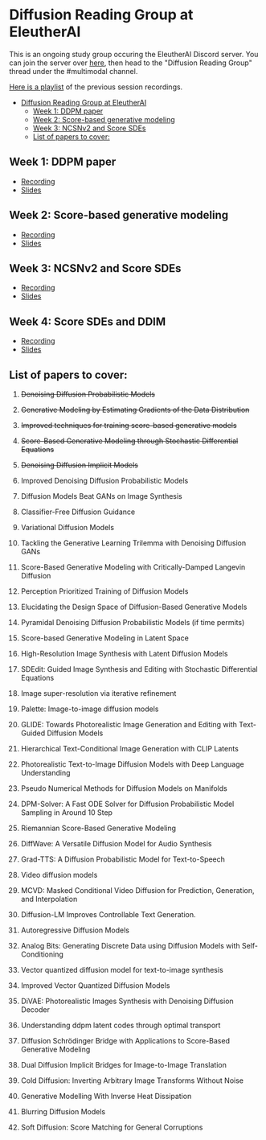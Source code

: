 # Diffusion Reading Group at EleutherAI

This is an ongoing study group occuring the EleutherAI Discord server. You can join the server over [here](https://discord.gg/zBGx3azzUn), then head to the "Diffusion Reading Group" thread under the #multimodal channel.

[Here is a playlist](https://www.youtube.com/playlist?list=PLXqc0KMM8ZtKVEh8fIWEUaIU43SmWnfdM) of the previous session recordings.

<!--ts-->
* [Diffusion Reading Group at EleutherAI](#diffusion-reading-group-at-eleutherai)
   * [Week 1: DDPM paper](#week-1-ddpm-paper)
   * [Week 2: Score-based generative modeling](#week-2-score-based-generative-modeling)
   * [Week 3: NCSNv2 and Score SDEs](#week-3-ncsnv2-and-score-sdes)
   * [List of papers to cover:](#list-of-papers-to-cover)
<!--te-->

## Week 1: DDPM paper
* [Recording](https://www.youtube.com/watch?v=B5gfJF8mOPo)
* [Slides](%231%20DDPM%20paper.pdf)

## Week 2: Score-based generative modeling
* [Recording](https://youtu.be/iv6K7yo5KgQ)
* [Slides](%232%20Score-based%20generative%20modeling.pdf)

## Week 3: NCSNv2 and Score SDEs
* [Recording](https://www.youtube.com/watch?v=NwfkNEGjNus)
* [Slides](%233%20NCSNv2%20and%20Score%20SDE.pdf)

## Week 4: Score SDEs and DDIM
* [Recording](https://youtu.be/o4dr7tUQryQ)
* [Slides](%234%20Score%20SDEs%20and%20DDIM.pdf)


## List of papers to cover:
1. ~~Denoising Diffusion Probabilistic Models~~
2. ~~Generative Modeling by Estimating Gradients of the Data Distribution~~
3. ~~Improved techniques for training score-based generative models~~
4. ~~Score-Based Generative Modeling through Stochastic Differential Equations~~
5. ~~Denoising Diffusion Implicit Models~~

6. Improved Denoising Diffusion Probabilistic Models
7.  Diffusion Models Beat GANs on Image Synthesis 
8. Classifier-Free Diffusion Guidance
9. Variational Diffusion Models
10. Tackling the Generative Learning Trilemma with Denoising Diffusion GANs
11. Score-Based Generative Modeling with Critically-Damped Langevin Diffusion
12. Perception Prioritized Training of Diffusion Models
13. Elucidating the Design Space of Diffusion-Based Generative Models
14. Pyramidal Denoising Diffusion Probabilistic Models (if time permits)
15. Score-based Generative Modeling in Latent Space 
16. High-Resolution Image Synthesis with Latent Diffusion Models
17. SDEdit: Guided Image Synthesis and Editing with Stochastic Differential Equations
18. Image super-resolution via iterative refinement
19. Palette: Image-to-image diffusion models
20. GLIDE: Towards Photorealistic Image Generation and Editing with Text-Guided Diffusion Models
21. Hierarchical Text-Conditional Image Generation with CLIP Latents
22. Photorealistic Text-to-Image Diffusion Models with Deep Language Understanding
23. Pseudo Numerical Methods for Diffusion Models on Manifolds
24. DPM-Solver: A Fast ODE Solver for Diffusion Probabilistic Model Sampling in Around 10 Step
25. Riemannian Score-Based Generative Modeling
26. DiffWave: A Versatile Diffusion Model for Audio Synthesis
27. Grad-TTS: A Diffusion Probabilistic Model for Text-to-Speech
28. Video diffusion models
29. MCVD: Masked Conditional Video Diffusion for Prediction, Generation, and Interpolation
30. Diffusion-LM Improves Controllable Text Generation.
31. Autoregressive Diffusion Models
32. Analog Bits: Generating Discrete Data using Diffusion Models with Self-Conditioning
33. Vector quantized diffusion model for text-to-image synthesis
34. Improved Vector Quantized Diffusion Models
35. DiVAE: Photorealistic Images Synthesis with Denoising Diffusion Decoder
36. Understanding ddpm latent codes through optimal transport
37. Diffusion Schrödinger Bridge with Applications to Score-Based Generative Modeling
38. Dual Diffusion Implicit Bridges for Image-to-Image Translation
39. Cold Diffusion: Inverting Arbitrary Image Transforms Without Noise
40. Generative Modelling With Inverse Heat Dissipation
41. Blurring Diffusion Models
42. Soft Diffusion: Score Matching for General Corruptions
